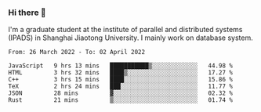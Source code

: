 ### Hi there 👋

I'm a graduate student at the institute of parallel and distributed systems (IPADS) in Shanghai Jiaotong University. I mainly work on database system.

<!--START_SECTION:waka-->

```text
From: 26 March 2022 - To: 02 April 2022

JavaScript   9 hrs 13 mins   ███████████▒░░░░░░░░░░░░░   44.98 %
HTML         3 hrs 32 mins   ████▒░░░░░░░░░░░░░░░░░░░░   17.27 %
C++          3 hrs 15 mins   ████░░░░░░░░░░░░░░░░░░░░░   15.86 %
TeX          2 hrs 24 mins   ███░░░░░░░░░░░░░░░░░░░░░░   11.77 %
JSON         28 mins         ▓░░░░░░░░░░░░░░░░░░░░░░░░   02.32 %
Rust         21 mins         ▒░░░░░░░░░░░░░░░░░░░░░░░░   01.74 %
```

<!--END_SECTION:waka-->

<!--
**yqmmm/yqmmm** is a ✨ _special_ ✨ repository because its `README.md` (this file) appears on your GitHub profile.

Here are some ideas to get you started:

- 🔭 I’m currently working on ...
- 🌱 I’m currently learning ...
- 👯 I’m looking to collaborate on ...
- 🤔 I’m looking for help with ...
- 💬 Ask me about ...
- 📫 How to reach me: ...
- 😄 Pronouns: ...
- ⚡ Fun fact: ...
-->
